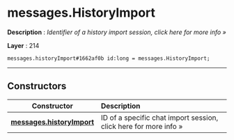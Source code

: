 # messages.HistoryImport

**Description** : *Identifier of a history import session, click here for more info &raquo;*

**Layer** : 214

```tl
messages.historyImport#1662af0b id:long = messages.HistoryImport;
```

---

## Constructors

| Constructor | Description |
| :---: | :--- |
| [**messages.historyImport**](constructor/messages.historyImport) | ID of a specific chat import session, click here for more info » |